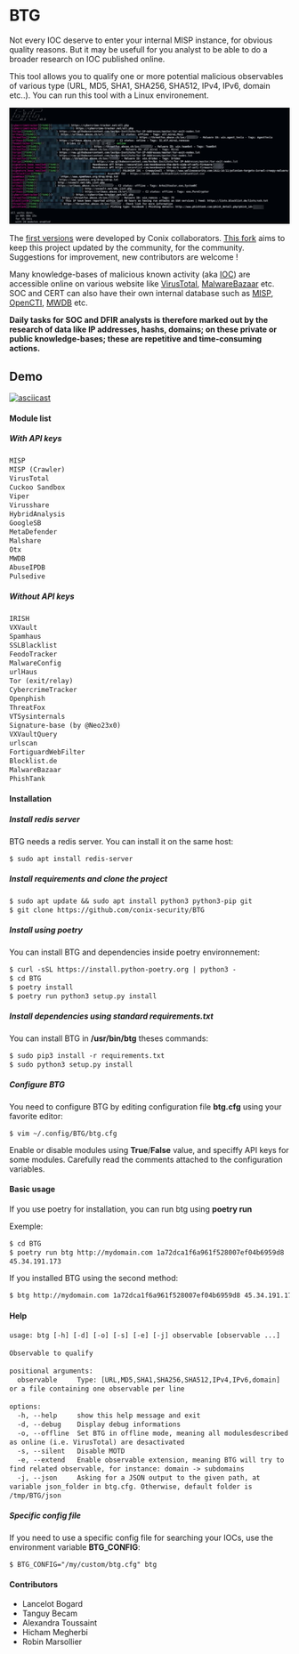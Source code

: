 # BTG

Not every IOC deserve to enter your internal MISP instance, for obvious quality reasons. But it may be usefull for you analyst to be able to do a broader research on IOC published online.

This tool allows you to qualify one or more potential malicious observables of various type (URL, MD5, SHA1, SHA256, SHA512, IPv4, IPv6, domain etc..). You can run this tool with a Linux environement.

![BTG Demo](./img/btg.png)

The [first versions](https://github.com/conix-security/BTG) were developed by Conix collaborators. [This fork](https://github.com/Maxou56800/BTG) aims to keep this project updated by the community, for the community. Suggestions for improvement, new contributors are welcome !

Many knowledge-bases of malicious known activity (aka [IOC](https://en.wikipedia.org/wiki/Indicator_of_compromise)) are accessible online on various website like [VirusTotal](https://virustotal.com), [MalwareBazaar](https://bazaar.abuse.ch) etc. SOC and CERT can also have their own internal database such as [MISP](http://www.misp-project.org), [OpenCTI](https://github.com/OpenCTI-Platform/opencti), [MWDB](https://github.com/CERT-Polska/mwdb-core) etc.

**Daily tasks for SOC and DFIR analysts is therefore marked out by the research of data like IP addresses, hashs, domains; on these private or public knowledge-bases; these are repetitive and time-consuming actions.**

## Demo

[![asciicast](https://asciinema.org/a/BpWztU8lDtFd5cXLivVL83Px3.png)](https://asciinema.org/a/BpWztU8lDtFd5cXLivVL83Px3)

#### Module list

##### With API keys
    MISP
    MISP (Crawler)
    VirusTotal
    Cuckoo Sandbox
    Viper
    Virusshare
    HybridAnalysis
    GoogleSB
    MetaDefender
    Malshare
    Otx
    MWDB
    AbuseIPDB
    Pulsedive

##### Without API keys
    IRISH
    VXVault
    Spamhaus
    SSLBlacklist
    FeodoTracker
    MalwareConfig
    urlHaus
    Tor (exit/relay)
    CybercrimeTracker
    Openphish
    ThreatFox
    VTSysinternals
    Signature-base (by @Neo23x0)
    VXVaultQuery
    urlscan
    FortiguardWebFilter
    Blocklist.de
    MalwareBazaar
    PhishTank

#### Installation

##### Install redis server

BTG needs a redis server. You can install it on the same host: 

```
$ sudo apt install redis-server
```

##### Install requirements and clone the project

```
$ sudo apt update && sudo apt install python3 python3-pip git
$ git clone https://github.com/conix-security/BTG
```

##### Install using poetry

You can install BTG and dependencies inside poetry environnement:

```
$ curl -sSL https://install.python-poetry.org | python3 -
$ cd BTG
$ poetry install
$ poetry run python3 setup.py install
```

##### Install dependencies using standard requirements.txt

You can install BTG in **/usr/bin/btg** theses commands:

```
$ sudo pip3 install -r requirements.txt
$ sudo python3 setup.py install
```

##### Configure BTG

You need to configure BTG by editing configuration file **btg.cfg** using your favorite editor:

```
$ vim ~/.config/BTG/btg.cfg
```

Enable or disable modules using **True**/**False** value, and speciffy API keys for some modules. Carefully read the comments attached to the configuration variables.

#### Basic usage

If you use poetry for installation, you can run btg using **poetry run**

Exemple:

```
$ cd BTG
$ poetry run btg http://mydomain.com 1a72dca1f6a961f528007ef04b6959d8 45.34.191.173
```

If you installed BTG using the second method:
```bash
$ btg http://mydomain.com 1a72dca1f6a961f528007ef04b6959d8 45.34.191.173
```

#### Help

```
usage: btg [-h] [-d] [-o] [-s] [-e] [-j] observable [observable ...]

Observable to qualify

positional arguments:
  observable     Type: [URL,MD5,SHA1,SHA256,SHA512,IPv4,IPv6,domain] or a file containing one observable per line

options:
  -h, --help     show this help message and exit
  -d, --debug    Display debug informations
  -o, --offline  Set BTG in offline mode, meaning all modulesdescribed as online (i.e. VirusTotal) are desactivated
  -s, --silent   Disable MOTD
  -e, --extend   Enable observable extension, meaning BTG will try to find related observable, for instance: domain -> subdomains
  -j, --json     Asking for a JSON output to the given path, at variable json_folder in btg.cfg. Otherwise, default folder is /tmp/BTG/json
```

##### Specific config file

If you need to use a specific config file for searching your IOCs, use the environment variable **BTG_CONFIG**:

```
$ BTG_CONFIG="/my/custom/btg.cfg" btg
```

#### Contributors
- Lancelot Bogard
- Tanguy Becam
- Alexandra Toussaint
- Hicham Megherbi
- Robin Marsollier
